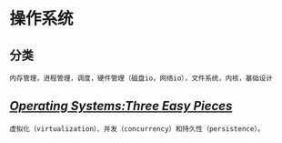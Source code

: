 # 操作系统
## 分类
```
内存管理，进程管理，调度，硬件管理（磁盘io，网络io），文件系统，内核，基础设计
```

## [*Operating Systems:Three Easy Pieces*](https://pages.cs.wisc.edu/~remzi/OSTEP/Chinese/preface.pdf)
```
虚拟化（virtualization）、并发（concurrency）和持久性（persistence）。
```